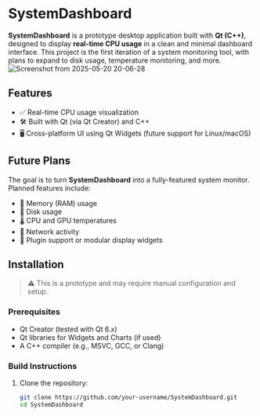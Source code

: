 # SystemDashboard

**SystemDashboard** is a prototype desktop application built with **Qt (C++)**, designed to display **real-time CPU usage** in a clean and minimal dashboard interface. This project is the first iteration of a system monitoring tool, with plans to expand to disk usage, temperature monitoring, and more.
![Screenshot from 2025-05-20 20-06-28](https://github.com/user-attachments/assets/28a3f30f-60c5-46ab-8c62-2061bf63cca7)

## Features

- ✅ Real-time CPU usage visualization
- 🛠️ Built with Qt (via Qt Creator) and C++
- 🖥️ Cross-platform UI using Qt Widgets (future support for Linux/macOS)

## Future Plans

The goal is to turn **SystemDashboard** into a fully-featured system monitor. Planned features include:

- 🧠 Memory (RAM) usage
- 💾 Disk usage
- 🌡️ CPU and GPU temperatures
- 🔌 Network activity
- 🧩 Plugin support or modular display widgets

## Installation

> ⚠️ This is a prototype and may require manual configuration and setup.

### Prerequisites

- Qt Creator (tested with Qt 6.x)
- Qt libraries for Widgets and Charts (if used)
- A C++ compiler (e.g., MSVC, GCC, or Clang)

### Build Instructions

1. Clone the repository:
   ```bash
   git clone https://github.com/your-username/SystemDashboard.git
   cd SystemDashboard
